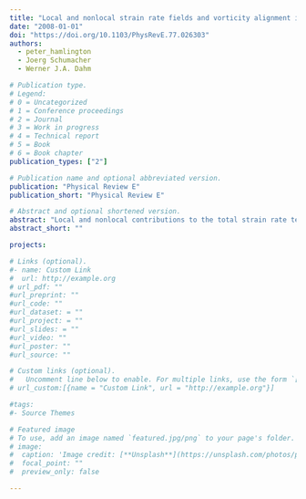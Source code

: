 ```yaml
---
title: "Local and nonlocal strain rate fields and vorticity alignment in turbulent flows"
date: "2008-01-01"
doi: "https://doi.org/10.1103/PhysRevE.77.026303"
authors:
  - peter_hamlington
  - Joerg Schumacher
  - Werner J.A. Dahm

# Publication type.
# Legend:
# 0 = Uncategorized
# 1 = Conference proceedings
# 2 = Journal
# 3 = Work in progress
# 4 = Technical report
# 5 = Book
# 6 = Book chapter
publication_types: ["2"]

# Publication name and optional abbreviated version.
publication: "Physical Review E"
publication_short: "Physical Review E"

# Abstract and optional shortened version.
abstract: "Local and nonlocal contributions to the total strain rate tensor at any point in a flow are formulated from an expansion of the vorticity field in a local spherical neighborhood of radius R centered on x. The resulting exact expression allows the nonlocal 􏰁background􏰂 strain rate tensor to be obtained from. In turbulent flows, where the vorticity naturally concentrates into relatively compact structures, this allows the local alignment of vorticity with the most extensional principal axis of the background strain rate tensor to be evaluated. In the vicinity of any vortical structure, the required radius R and corresponding order $n$ to which the expansion must be carried are determined by the viscous length scale􏰑􏰎. We demonstrate the convergence to the background strain rate field with increasing R and n for an equilibrium Burgers vortex, and show that this resolves the anomalous alignment of vorticity with the intermediate eigenvector of the total strain rate tensor. We then evaluate the background strain field in direct numerical simulations of homogeneous isotropic turbulence where, even for the limited R and n corresponding to the truncated series expansion, the results show an increase in the expected equilibrium alignment of vorticity with the most extensional principal axis of the background strain rate tensor."
abstract_short: ""

projects:

# Links (optional).
#- name: Custom Link
#  url: http://example.org
# url_pdf: ""
#url_preprint: ""
#url_code: ""
#url_dataset: = ""
#url_project: = ""
#url_slides: = ""
#url_video: ""
#url_poster: ""
#url_source: ""

# Custom links (optional).
#   Uncomment line below to enable. For multiple links, use the form `[{...}, {...}, {...}]`.
# url_custom:[{name = "Custom Link", url = "http://example.org"}]

#tags:
#- Source Themes

# Featured image
# To use, add an image named `featured.jpg/png` to your page's folder.
# image:
#  caption: 'Image credit: [**Unsplash**](https://unsplash.com/photos/pLCdAaMFLTE)'
#  focal_point: ""
#  preview_only: false

---
```

